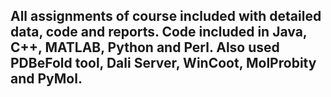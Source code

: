 ## All assignments of course included with detailed data, code and reports. Code included in Java, C++, MATLAB, Python and Perl. Also used PDBeFold tool, Dali Server, WinCoot, MolProbity and PyMol.